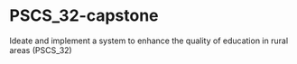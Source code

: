 # PSCS_32-capstone
Ideate and implement a system to enhance the quality of education in rural areas (PSCS_32)
